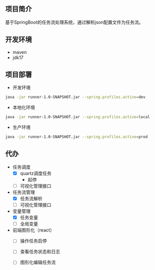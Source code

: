 ## 项目简介
基于SpringBoot的任务流处理系统，通过解析json配置文件为任务流。

## 开发环境
- maven
- jdk17

## 项目部署
- 开发环境
```sh
java -jar runner-1.0-SNAPSHOT.jar --spring.profiles.active=dev 
```

- 本地化环境
```sh
java -jar runner-1.0-SNAPSHOT.jar --spring.profiles.active=local 
```

- 生产环境
```sh
java -jar runner-1.0-SNAPSHOT.jar --spring.profiles.active=prod
```

## 代办
- 任务调度 
  - [x] quartz调度任务
    - 起停
  - [ ] 可视化管理接口 
- 任务流管理 
  - [x] 任务流解析 
  - [ ] 可视化管理接口
- 变量管理 
  - [x] 任务变量 
  - [ ] 全局变量 
- 前端图形化（react）
  - [ ] 操作任务启停 
  - [ ] 查看任务状态和日志 
  - [ ] 图形化编辑任务流

